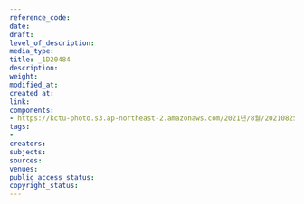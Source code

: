 ```yaml
---
reference_code: 
date: 
draft: 
level_of_description: 
media_type: 
title: _1D20484
description: 
weight: 
modified_at: 
created_at: 
link: 
components:
- https://kctu-photo.s3.ap-northeast-2.amazonaws.com/2021년/8월/20210825_하반기+총파업+대장정_대구/_1D20484.jpg
tags:
- 
creators: 
subjects: 
sources: 
venues: 
public_access_status: 
copyright_status: 
---
```

